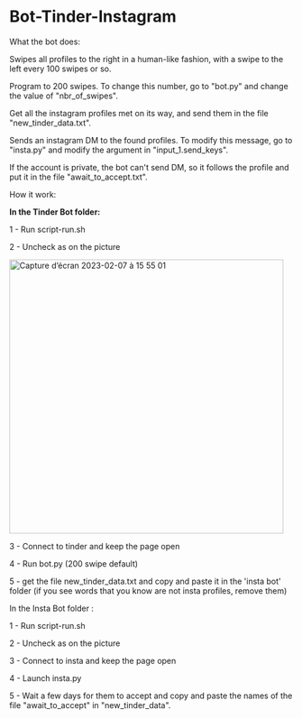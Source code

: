 # Bot-Tinder-Instagram


What the bot does:

Swipes all profiles to the right in a human-like fashion, with a swipe to the left every 100 swipes or so.

Program to 200 swipes. To change this number, go to "bot.py" and change the value of "nbr_of_swipes".

Get all the instagram profiles met on its way, and send them in the file "new_tinder_data.txt".

Sends an instagram DM to the found profiles. To modify this message, go to "insta.py" and modify the argument in "input_1.send_keys".

If the account is private, the bot can't send DM, so it follows the profile and put it in the file "await_to_accept.txt".


How it work:

<b>In the Tinder Bot folder:</b>


1 - Run script-run.sh

2 - Uncheck as on the picture

<img width="486" alt="Capture d’écran 2023-02-07 à 15 55 01" src="https://user-images.githubusercontent.com/84441663/217630495-1a65d640-4774-4528-9577-c93ab2f69c2b.png">

3 - Connect to tinder and keep the page open

4 - Run bot.py (200 swipe default)

5 - get the file new_tinder_data.txt and copy and paste it in the 'insta bot' folder (if you see words that you know are not insta profiles, remove them)


In the Insta Bot folder :


1 - Run script-run.sh

2 - Uncheck as on the picture

3 - Connect to insta and keep the page open

4 - Launch insta.py

5 - Wait a few days for them to accept and copy and paste the names of the file "await_to_accept" in "new_tinder_data".

